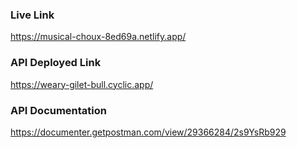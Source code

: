 ### Live Link
https://musical-choux-8ed69a.netlify.app/

### API Deployed Link
https://weary-gilet-bull.cyclic.app/

### API Documentation
https://documenter.getpostman.com/view/29366284/2s9YsRb929
